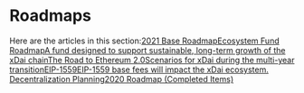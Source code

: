 # Roadmaps

Here are the articles in this section:[2021 Base Roadmap](https://www.xdaichain.com/about-xdai/roadmap/2021-roadmap)​[Ecosystem Fund RoadmapA fund designed to support sustainable, long-term growth of the xDai chain](https://www.xdaichain.com/about-xdai/roadmap/ecosystem-fund-roadmap)​[The Road to Ethereum 2.0Scenarios for xDai during the multi-year transition](https://www.xdaichain.com/about-xdai/roadmap/the-road-to-ethereum-2.0)​[EIP-1559EIP-1559 base fees will impact the xDai ecosystem.](https://www.xdaichain.com/about-xdai/roadmap/eip-1559)​[Decentralization Planning](https://www.xdaichain.com/about-xdai/roadmap/decentralization-planning)​[2020 Roadmap \(Completed Items\)](https://www.xdaichain.com/about-xdai/roadmap/2020-roadmap-completed-items)​

